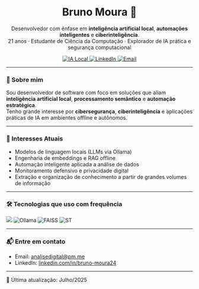 <h1 align="center">Bruno Moura 🧠</h1>
<p align="center">
Desenvolvedor com ênfase em <strong>inteligência artificial local</strong>, <strong>automações inteligentes</strong> e <strong>ciberinteligência</strong>.<br>
21 anos · Estudante de Ciência da Computação · Explorador de IA prática e segurança computacional
</p>

<p align="center">
  <a href="https://github.com/bitguardian">
    <img src="https://img.shields.io/badge/IA-Local-blue" alt="IA Local" />
  </a>
  <a href="https://linkedin.com/in/bruno-moura24">
    <img src="https://img.shields.io/badge/LinkedIn-bruno--moura24-blue?logo=linkedin" alt="LinkedIn" />
  </a>
  <a href="mailto:analisedigital@pm.me">
    <img src="https://img.shields.io/badge/Email-analisedigital@pm.me-blue" alt="Email" />
  </a>
</p>

---

### 🧠 Sobre mim

Sou desenvolvedor de software com foco em soluções que aliam **inteligência artificial local**, **processamento semântico** e **automação estratégica**.  
Tenho grande interesse por **cibersegurança**, **ciberinteligência** e aplicações práticas de IA em ambientes offline e autônomos.

---

### 🎯 Interesses Atuais

- Modelos de linguagem locais (LLMs via Ollama)
- Engenharia de embeddings e RAG offline
- Automação inteligente aplicada a análise de dados
- Monitoramento defensivo e privacidade digital
- Extração e organização de conhecimento a partir de grandes volumes de informação

---

### 🛠 Tecnologias que uso com frequência

<p>
  <img src="https://skillicons.dev/icons?i=python,git,github,vscode" />
  <img src="https://img.shields.io/badge/Ollama-IA%20Local-333333?style=flat-square" alt="Ollama">
  <img src="https://img.shields.io/badge/FAISS-Agrupamento%20Sem%C3%A2ntico-blue" alt="FAISS">
  <img src="https://img.shields.io/badge/SentenceTransformers-Embeddings-success" alt="ST">
</p>

---

### 📬 Entre em contato

- Email: [analisedigital@pm.me](mailto:analisedigital@pm.me)  
- LinkedIn: [linkedin.com/in/bruno-moura24](https://linkedin.com/in/bruno-moura24)

---

🔁 Última atualização: Julho/2025
